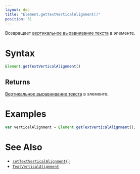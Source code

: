 ```yaml
---
layout: doc
title: "Element.getTextVerticalAlignment()"
position: 31
---
```


Возвращает [вертикальное выравнивание текста](../TextVerticalAlignment/) в элементе.

# Syntax

```js
Element.getTextVerticalAlignment()
```

## Returns

[Вертикальное выравнивание текста](../TextVerticalAlignment/) в элементе.

# Examples

```js
var verticalAlignment = Element.getTextVerticalAlignment();
```

# See Also

* [`setTextVerticalAlignment()`](../Element.setTextVerticalAlignment/)
* [`TextVerticalAlignment`](../TextVerticalAlignment/)
